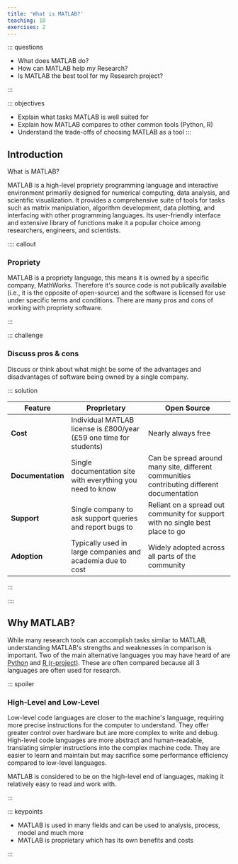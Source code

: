 ```yaml
---
title: 'What is MATLAB?'
teaching: 10
exercises: 2
---
```


::: questions 

- What does MATLAB do?
- How can MATLAB help my Research?
- Is MATLAB the best tool for my Research project?

:::

::: objectives

- Explain what tasks MATLAB is well suited for
- Explain how MATLAB compares to other common tools (Python, R)
- Understand the trade-offs of choosing MATLAB as a tool
:::

## Introduction

What is MATLAB?

MATLAB is a high-level propriety programming language and interactive environment primarily designed for numerical computing, data analysis, and scientific visualization. It provides a comprehensive suite of tools for tasks such as matrix manipulation, algorithm development, data plotting, and interfacing with other programming languages. Its user-friendly interface and extensive library of functions make it a popular choice among researchers, engineers, and scientists.


:::: callout
### Propriety

MATLAB is a propriety language, this means it is owned by a specific company, MathWorks.
Therefore it's source code is not publically available (i.e., it is the opposite of open-source)
and the software is licensed for use under specific terms and conditions. There are many pros and cons of working with propriety software.

:::

::: challenge
### Discuss pros & cons
Discuss or think about what might be some of the advantages and disadvantages of software being owned by a single company.

::: solution

| Feature | Proprietary | Open Source |
|---|---|---|
| **Cost** | Individual MATLAB license is £800/year (£59 one time for students) | Nearly always free |
| **Documentation** | Single documentation site with everything you need to know | Can be spread around many site, different communities contributing different documentation |
| **Support** | Single company to ask support queries and report bugs to | Reliant on a spread out community for support with no single best place to go|
| **Adoption** | Typically used in large companies and academia due to cost | Widely adopted across all parts of the community |

:::

::::

## Why MATLAB?

While many research tools can accomplish tasks similar to MATLAB, understanding MATLAB's strengths and weaknesses in comparison is important.
Two of the main alternative languages you may have heard of are [Python](https://www.python.org/) and [R (r-project)](https://www.r-project.org). These are often compared because all 3 languages are often used for research.

::: spoiler
### High-Level and Low-Level
Low-level code languages are closer to the machine's language, requiring more precise instructions for the computer to understand. They offer greater control over hardware but are more complex to write and debug. High-level code languages are more abstract and human-readable, translating simpler instructions into the complex machine code. They are easier to learn and maintain but may sacrifice some performance efficiency compared to low-level languages.

MATLAB is considered to be on the high-level end of languages, making it relatively easy to read and work with.


:::
 

::: keypoints 

- MATLAB is used in many fields and can be used to analysis, process, model and much more
- MATLAB is proprietary which has its own benefits and costs

:::

